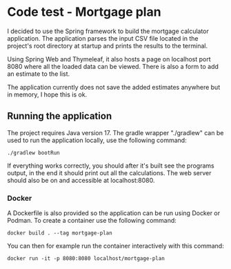 # Code test - Mortgage plan

I decided to use the Spring framework to build the mortgage calculator application. The application parses the input CSV
file located in the project's root directory at startup and prints the results to the terminal.

Using Spring Web and Thymeleaf, it also hosts a page on localhost port 8080 where all the loaded data can be viewed.
There is also a form to add an estimate to the list.

The application currently does not save the added estimates anywhere but in memory, I hope this is ok.

## Running the application

The project requires Java version 17. The gradle wrapper "./gradlew" can be used to run the application locally, use
the following command:

```
./gradlew bootRun
```

If everything works correctly, you should after it's built see the programs output, in the end it should print out all
the calculations. The web server should also be on and accessible at localhost:8080.

### Docker
A Dockerfile is also provided so the application can be run using Docker or Podman. To create a container use the following
command:

```
docker build . --tag mortgage-plan
```

You can then for example run the container interactively with this command:

```
docker run -it -p 8080:8080 localhost/mortgage-plan
```